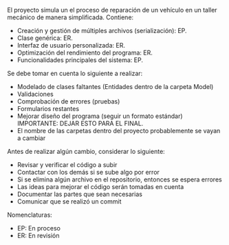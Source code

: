 El proyecto simula un el proceso de reparación de un vehículo en un taller mecánico de manera simplificada. Contiene:
- Creación y gestión de múltiples archivos (serialización): EP.
- Clase genérica: ER.
- Interfaz de usuario personalizada: ER.
- Optimización del rendimiento del programa: ER.
- Funcionalidades principales del sistema: EP.

Se debe tomar en cuenta lo siguiente a realizar:
- Modelado de clases faltantes (Entidades dentro de la carpeta Model)
- Validaciones
- Comprobación de errores (pruebas)
- Formularios restantes
- Mejorar diseño del programa (seguir un formato estándar) IMPORTANTE: DEJAR ESTO PARA EL FINAL.
- El nombre de las carpetas dentro del proyecto probablemente se vayan a cambiar

Antes de realizar algún cambio, considerar lo siguiente:
- Revisar y verificar el código a subir
- Contactar con los demás si se sube algo por error
- Si se elimina algún archivo en el repositorio, entonces se espera errores
- Las ideas para mejorar el código serán tomadas en cuenta
- Documentar las partes que sean necesarias
- Comunicar que se realizó un commit

Nomenclaturas:
- EP: En proceso
- ER: En revisión
